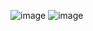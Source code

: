 ![image](https://github.com/user-attachments/assets/865c7dcd-2bb3-402b-9500-2eb7e5a7f594)
![image](https://github.com/user-attachments/assets/83be7070-8a7b-42a8-986a-77de20f970de)

